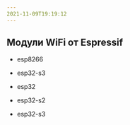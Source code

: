 ```yaml
---
2021-11-09T19:19:12
---
```


## Модули WiFi от Espressif

- esp8266
- esp32-s3

- esp32
- esp32-s2
- esp32-s3

